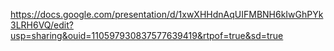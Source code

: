 https://docs.google.com/presentation/d/1xwXHHdnAqUIFMBNH6kIwGhPYk3LRH6VQ/edit?usp=sharing&ouid=110597930837577639419&rtpof=true&sd=true
